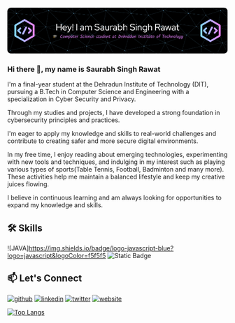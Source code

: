 ![B.TECH CSE final year student](https://github.com/saurabh-rawat-03/saurabh-rawat-03/blob/main/github-header-image.png)

### Hi there 👋, my name is Saurabh Singh Rawat

I'm a final-year student at the Dehradun Institute of Technology (DIT), pursuing a B.Tech in Computer Science and Engineering with a specialization in Cyber Security and Privacy.

Through my studies and projects, I have developed a strong foundation in cybersecurity principles and practices.

I'm eager to apply my knowledge and skills to real-world challenges and contribute to creating safer and more secure digital environments.

In my free time, I enjoy reading about emerging technologies, experimenting with new tools and techniques, and indulging in my interest such as playing various types of sports(Table Tennis, Football, Badminton and many more). These activities help me maintain a balanced lifestyle and keep my creative juices flowing.

I believe in continuous learning and am always looking for opportunities to expand my knowledge and skills.

## 🛠️ Skills

![JAVA]https://img.shields.io/badge/logo-javascript-blue?logo=javascript&logoColor=f5f5f5
![Static Badge](https://img.shields.io/badge/java)



## 📫 Let's Connect

[<img src='https://cdn.jsdelivr.net/npm/simple-icons@3.0.1/icons/github.svg' alt='github' height='40'>](https://github.com/saurabh-rawat-03)  [<img src='https://cdn.jsdelivr.net/npm/simple-icons@3.0.1/icons/linkedin.svg' alt='linkedin' height='40'>](https://www.linkedin.com/in/saurabh-singh-rawat-ssr/)  [<img src='https://cdn.jsdelivr.net/npm/simple-icons@3.0.1/icons/twitter.svg' alt='twitter' height='40'>](https://twitter.com/100rabtwts)  [<img src='https://cdn.jsdelivr.net/npm/simple-icons@3.0.1/icons/icloud.svg' alt='website' height='40'>](https://saurabh-rawat-03.github.io/Portfolio-ssr/)  


[![Top Langs](https://github-readme-stats.vercel.app/api/top-langs/?username=saurabh-rawat-03)](https://github.com/anuraghazra/github-readme-stats)


<!--
**saurabh-rawat-03/saurabh-rawat-03** is a ✨ _special_ ✨ repository because its `README.md` (this file) appears on your GitHub profile.

Here are some ideas to get you started:

- 🔭 I’m currently working on ...
- 🌱 I’m currently learning ...
- 👯 I’m looking to collaborate on ...
- 🤔 I’m looking for help with ...
- 💬 Ask me about ...
- 📫 How to reach me: ...
- 😄 Pronouns: ...
- ⚡ Fun fact: ...
-->
